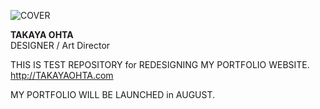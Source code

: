 ![COVER](http://takayaohta.com/img/ogp.png)

**TAKAYA OHTA**  
DESIGNER / Art Director  


THIS IS TEST REPOSITORY for REDESIGNING MY PORTFOLIO WEBSITE.  
http://TAKAYAOHTA.com

MY PORTFOLIO WILL BE LAUNCHED in AUGUST.
